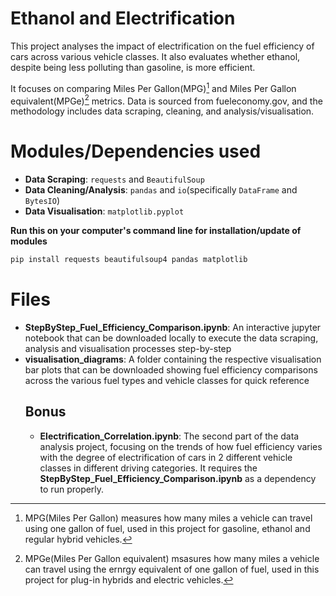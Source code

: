 # Ethanol and Electrification
This project analyses the impact of electrification on the fuel efficiency of cars across various vehicle classes. It also evaluates whether ethanol, despite being less polluting than gasoline, is more efficient. 

It focuses on comparing Miles Per Gallon(MPG)[^1] and Miles Per Gallon equivalent(MPGe)[^2] metrics. Data is sourced from fueleconomy.gov, and the methodology includes data scraping, cleaning, and analysis/visualisation.

[^1]: MPG(Miles Per Gallon) measures how many miles a vehicle can travel using one gallon of fuel, used in this project for gasoline, ethanol and regular hybrid vehicles.
[^2]: MPGe(Miles Per Gallon equivalent) msasures how many miles a vehicle can travel using the ernrgy equivalent of one gallon of fuel, used in this project for plug-in hybrids and electric vehicles.
# Modules/Dependencies used
- **Data Scraping**: `requests` and `BeautifulSoup`
- **Data Cleaning/Analysis**: `pandas` and `io`(specifically `DataFrame` and `BytesIO`)
- **Data Visualisation**: `matplotlib.pyplot`

**Run this on your computer's command line for installation/update of modules**
  ```bash
  pip install requests beautifulsoup4 pandas matplotlib
  ```

# Files
- **StepByStep_Fuel_Efficiency_Comparison.ipynb**: An interactive jupyter notebook that can be downloaded locally to execute the data scraping, analysis and visualisation processes step-by-step
- **visualisation_diagrams**: A folder containing the respective visualisation bar plots that can be downloaded showing fuel efficiency comparisons across the various fuel types and vehicle classes for quick reference
  ## Bonus
    - **Electrification_Correlation.ipynb**: The second part of the data analysis project, focusing on the trends of how fuel efficiency varies with the degree of electrification of cars in 2 different vehicle classes in different driving categories. It requires the **StepByStep_Fuel_Efficiency_Comparison.ipynb** as a dependency to run properly.
